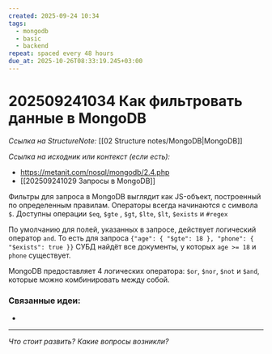 ```yaml
---
created: 2025-09-24 10:34
tags:
  - mongodb
  - basic
  - backend
repeat: spaced every 48 hours
due_at: 2025-10-26T08:33:19.245+03:00
---
```

# 202509241034 Как фильтровать данные в MongoDB

*Ссылка на StructureNote:* [[02 Structure notes/MongoDB|MongoDB]]

*Ссылка на исходник или контекст (если есть):*
- https://metanit.com/nosql/mongodb/2.4.php
- [[202509241029 Запросы в MongoDB]]

Фильтры для запроса в MongoDB выглядит как JS-объект, построенный по определенным правилам. Операторы всегда начинаются с символа `$`. Доступны операции `$eq`, `$gte` , `$gt`, `$lte`, `$lt`, `$exists` и `#regex`

По умолчанию для полей, указанных в запросе, действует логический оператор `and`. То есть для запроса `{"age": { "$gte": 18 }, "phone": { "$exists": true }}` СУБД найдёт все документы, у которых `age >= 18` и `phone` существует.

MongoDB предоставляет 4 логических оператора: `$or`, `$nor`, `$not` и `$and`, которые можно комбинировать между собой.

### Связанные идеи:

* 

---

*Что стоит развить? Какие вопросы возникли?*
